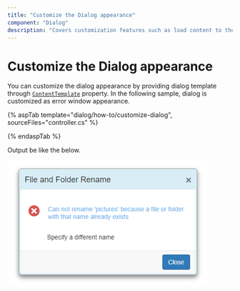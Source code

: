 ```yaml
---
title: "Customize the Dialog appearance"
component: "Dialog"
description: "Covers customization features such as load content to the dialog from external sources, built-in alert, and confirmation model dialog."
---
```


# Customize the Dialog appearance

You can customize the dialog appearance by providing dialog template through [`ContentTemplate`](https://help.syncfusion.com/cr/aspnetcore-js2/Syncfusion.EJ2.Popups.Dialog.html#Syncfusion_EJ2_Popups_Dialog_ContentTemplate) property. In the following sample, dialog is customized as  error window appearance.

{% aspTab template="dialog/how-to/customize-dialog", sourceFiles="controller.cs" %}

{% endaspTab %}

Output be like the below.

![dialog](../images/dialog-custom-apperance.png)